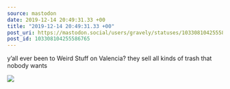 ```yaml
---
source: mastodon
date: 2019-12-14 20:49:31.33 +00
title: "2019-12-14 20:49:31.33 +00"
post_uri: https://mastodon.social/users/gravely/statuses/103308104255586765
post_id: 103308104255586765
---
```

y’all ever been to Weird Stuff on Valencia? they sell all kinds of trash that nobody wants


![](/images/22726193.jpg)

